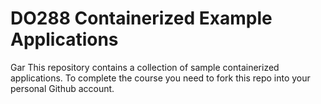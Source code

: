 # DO288 Containerized Example Applications
Gar
This repository contains a collection of sample containerized applications.  To complete the course you need to fork this repo into your personal Github account.
